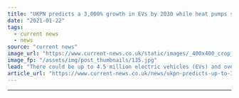```yaml
---
title: "UKPN predicts a 3,000% growth in EVs by 2030 while heat pumps set to hit 700k"
date: "2021-01-22"
tags: 
  - current news
  - news
source: "current news"
image_url: "https://www.current-news.co.uk/static/images/_400x400_crop_center-center/UKPN-distribution-energy-scenarios-image-UKPN.jpg"
image_fp: "/assets/img/post_thumbnails/135.jpg"
lead: "​There could be up to 4.5 million electric vehicles (EVs) and over 700,000 electric heat pumps by 2030 across London, the east and south east."
article_url: "https://www.current-news.co.uk/news/ukpn-predicts-up-to-3-000-growth-in-evs-in-its-area-by-2030-as-heat-pumps-to-hit-700k?utm_source=rss-feeds&utm_medium=rss&utm_campaign=rss"
---
```


---
